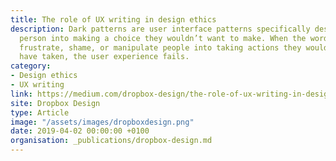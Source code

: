 ```yaml
---
title: The role of UX writing in design ethics
description: Dark patterns are user interface patterns specifically designed to trick a
  person into making a choice they wouldn’t want to make. When the words in your product
  frustrate, shame, or manipulate people into taking actions they wouldn’t otherwise
  have taken, the user experience fails.
category:
- Design ethics
- UX writing
link: https://medium.com/dropbox-design/the-role-of-ux-writing-in-design-ethics-e9cbb456234c
site: Dropbox Design
type: Article
image: "/assets/images/dropboxdesign.png"
date: 2019-04-02 00:00:00 +0100
organisation: _publications/dropbox-design.md
---
```

